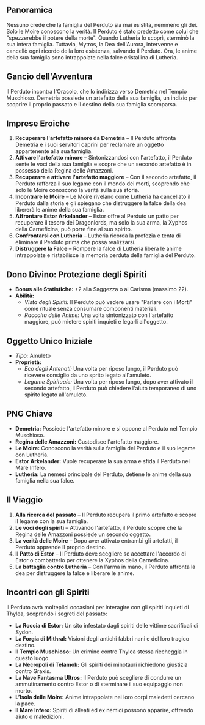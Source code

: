 ## Panoramica  
Nessuno crede che la famiglia del Perduto sia mai esistita, nemmeno gli dèi. Solo le Moire conoscono la verità. Il Perduto è stato predetto come colui che "spezzerebbe il potere della morte". Quando Lutheria lo scoprì, sterminò la sua intera famiglia. Tuttavia, Mytros, la Dea dell'Aurora, intervenne e cancellò ogni ricordo della loro esistenza, salvando il Perduto. Ora, le anime della sua famiglia sono intrappolate nella falce cristallina di Lutheria.

## Gancio dell'Avventura  
Il Perduto incontra l'Oracolo, che lo indirizza verso Demetria nel Tempio Muschioso. Demetria possiede un artefatto della sua famiglia, un indizio per scoprire il proprio passato e il destino della sua famiglia scomparsa.

## Imprese Eroiche  
1. **Recuperare l'artefatto minore da Demetria** – Il Perduto affronta Demetria e i suoi servitori caprini per reclamare un oggetto appartenente alla sua famiglia.
2. **Attivare l'artefatto minore** – Sintonizzandosi con l'artefatto, il Perduto sente le voci della sua famiglia e scopre che un secondo artefatto è in possesso della Regina delle Amazzoni.
3. **Recuperare e attivare l'artefatto maggiore** – Con il secondo artefatto, il Perduto rafforza il suo legame con il mondo dei morti, scoprendo che solo le Moire conoscono la verità sulla sua storia.
4. **Incontrare le Moire** – Le Moire rivelano come Lutheria ha cancellato il Perduto dalla storia e gli spiegano che distruggere la falce della dea libererà le anime della sua famiglia.
5. **Affrontare Estor Arkelander** – Estor offre al Perduto un patto per recuperare il tesoro dei Dragonlords, ma solo la sua arma, la Xyphos della Carneficina, può porre fine al suo spirito.
6. **Confrontarsi con Lutheria** – Lutheria ricorda la profezia e tenta di eliminare il Perduto prima che possa realizzarsi.
7. **Distruggere la Falce** – Rompere la falce di Lutheria libera le anime intrappolate e ristabilisce la memoria perduta della famiglia del Perduto.

## Dono Divino: Protezione degli Spiriti
- **Bonus alle Statistiche:** +2 alla Saggezza o al Carisma (massimo 22).
- **Abilità:**
    - _Vista degli Spiriti:_ Il Perduto può vedere usare "Parlare con i Morti" come rituale senza consumare componenti materiali.
    - _Raccolta delle Anime:_ Una volta sintonizzato con l'artefatto maggiore, può mietere spiriti inquieti e legarli all'oggetto.

## Oggetto Unico Iniziale  
- _Tipo:_ Amuleto
- **Proprietà:**
    - _Eco degli Antenati:_ Una volta per riposo lungo, il Perduto può ricevere consiglio da uno sprito legato all'amuleto.
    - _Legame Spirituale:_ Una volta per riposo lungo, dopo aver attivato il secondo artefatto, il Perduto può chiedere l'aiuto temporaneo di uno spirito legato all'amuleto.

## PNG Chiave  
- **Demetria:** Possiede l'artefatto minore e si oppone al Perduto nel Tempio Muschioso.
- **Regina delle Amazzoni:** Custodisce l'artefatto maggiore.
- **Le Moire:** Conoscono la verità sulla famiglia del Perduto e il suo legame con Lutheria.
- **Estor Arkelander:** Vuole recuperare la sua arma e sfida il Perduto nel Mare Infero.
- **Lutheria:** La nemesi principale del Perduto, detiene le anime della sua famiglia nella sua falce.

## Il Viaggio  
1. **Alla ricerca del passato** – Il Perduto recupera il primo artefatto e scopre il legame con la sua famiglia.
2. **Le voci degli spiriti** – Attivando l'artefatto, il Perduto scopre che la Regina delle Amazzoni possiede un secondo oggetto.
3. **La verità delle Moire** – Dopo aver attivato entrambi gli artefatti, il Perduto apprende il proprio destino.
4. **Il Patto di Estor** – Il Perduto deve scegliere se accettare l'accordo di Estor o combatterlo per ottenere la Xyphos della Carneficina.
5. **La battaglia contro Lutheria** – Con l'arma in mano, il Perduto affronta la dea per distruggere la falce e liberare le anime.

## Incontri con gli Spiriti

Il Perduto avrà molteplici occasioni per interagire con gli spiriti inquieti di Thylea, scoprendo i segreti del passato:

- **La Roccia di Estor:** Un sito infestato dagli spiriti delle vittime sacrificali di Sydon.
- **La Forgia di Mithral:** Visioni degli antichi fabbri nani e del loro tragico destino.
- **Il Tempio Muschioso:** Un crimine contro Thylea stessa riecheggia in questo luogo.
- **La Necropoli di Telamok:** Gli spiriti dei minotauri richiedono giustizia contro Graxis.
- **La Nave Fantasma Ultros:** Il Perduto può scegliere di condurre un ammutinamento contro Estor o di sterminare il suo equipaggio non morto.
- **L’Isola delle Moire:** Anime intrappolate nei loro corpi maledetti cercano la pace.
- **Il Mare Infero:** Spiriti di alleati ed ex nemici possono apparire, offrendo aiuto o maledizioni.
